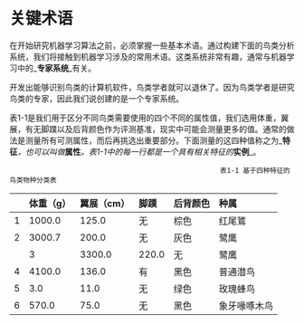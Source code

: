 # 关键术语

在开始研究机器学习算法之前，必须掌握一些基本术语。通过构建下面的鸟类分析系统，我们将接触到机器学习涉及的常用术语。这类系统非常有趣，通常与机器学习中的_**专家系统**_有关。

开发出能够识别鸟类的计算机软件，鸟类学者就可以退休了。因为鸟类学者是研究鸟类的专家，因此我们说创建的是一个专家系统。

表1-1是我们用于区分不同鸟类需要使用的四个不同的属性值，我们选用体重，翼展，有无脚蹼以及后背颜色作为评测基准，现实中可能会测量更多的值。通常的做法是测量所有可测属性，而后再挑选出重要部分。下面测量的这四种值称之为_**特征**_，也可以叫做_**属性**_。表1-1中的每一行都是一个具有相关特征的_**实例**_。

                                                        表1-1 基于四种特征的鸟类物种分类表

|  | 体重（g） | 翼展（cm） | 脚蹼 | 后背颜色 | 种属 |
| :--- | :--- | :--- | :--- | :--- | :--- |
| 1 | 1000.0 | 125.0 | 无 | 棕色 | 红尾鵟 |
| 2 | 3000.7 | 200.0 | 无 | 灰色 | 鹭鹰 |
|  | 3 | 3300.0 | 220.0 | 无 | 鹭鹰 |
| 4 | 4100.0 | 136.0 | 有 | 黑色 | 普通潜鸟 |
| 5 | 3.0 | 11.0 | 无 | 绿色 | 玫瑰蜂鸟 |
| 6 | 570.0 | 75.0 | 无 | 黑色 | 象牙喙啄木鸟 |



